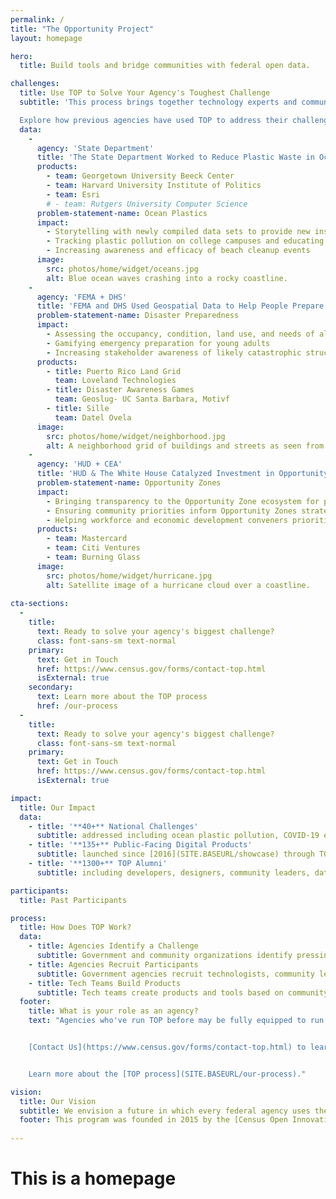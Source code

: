 ```yaml
---
permalink: /
title: "The Opportunity Project"
layout: homepage

hero:
  title: Build tools and bridge communities with federal open data.

challenges:
  title: Use TOP to Solve Your Agency's Toughest Challenge
  subtitle: 'This process brings together technology experts and community advocates to create real solutions for the public good in months, not years.

  Explore how previous agencies have used TOP to address their challenges:'
  data:
    - 
      agency: 'State Department'
      title: 'The State Department Worked to Reduce Plastic Waste in Oceans'
      products:
        - team: Georgetown University Beeck Center
        - team: Harvard University Institute of Politics
        - team: Esri
        # - team: Rutgers University Computer Science
      problem-statement-name: Ocean Plastics
      impact: 
        - Storytelling with newly compiled data sets to provide new insights and solutions to the problem of ocean plastic pollution
        - Tracking plastic pollution on college campuses and educating students on its impact
        - Increasing awareness and efficacy of beach cleanup events
      image:
        src: photos/home/widget/oceans.jpg
        alt: Blue ocean waves crashing into a rocky coastline.
    - 
      agency: 'FEMA + DHS'
      title: 'FEMA and DHS Used Geospatial Data to Help People Prepare for Disasters'
      problem-statement-name: Disaster Preparedness
      impact: 
        - Assessing the occupancy, condition, land use, and needs of all 1.5 million properties in Puerto Rico
        - Gamifying emergency preparation for young adults 
        - Increasing stakeholder awareness of likely catastrophic structural failure in their areas
      products:
        - title: Puerto Rico Land Grid
          team: Loveland Technologies
        - title: Disaster Awareness Games
          team: Geoslug- UC Santa Barbara, Motivf
        - title: Sille
          team: Datel Ovela
      image:
        src: photos/home/widget/neighborhood.jpg
        alt: A neighborhood grid of buildings and streets as seen from above.
    - 
      agency: 'HUD + CEA'
      title: 'HUD & The White House Catalyzed Investment in Opportunity Zones'
      problem-statement-name: Opportunity Zones
      impact: 
        - Bringing transparency to the Opportunity Zone ecosystem for public and private investment
        - Ensuring community priorities inform Opportunity Zones strategies employed by decision-makers
        - Helping workforce and economic development conveners prioritize inclusive development in their regions
      products:
        - team: Mastercard
        - team: Citi Ventures
        - team: Burning Glass
      image:
        src: photos/home/widget/hurricane.jpg
        alt: Satellite image of a hurricane cloud over a coastline.
    
cta-sections:
  - 
    title: 
      text: Ready to solve your agency's biggest challenge?
      class: font-sans-sm text-normal
    primary:
      text: Get in Touch
      href: https://www.census.gov/forms/contact-top.html
      isExternal: true
    secondary: 
      text: Learn more about the TOP process
      href: /our-process
  - 
    title: 
      text: Ready to solve your agency's biggest challenge?
      class: font-sans-sm text-normal
    primary:
      text: Get in Touch
      href: https://www.census.gov/forms/contact-top.html
      isExternal: true

impact:
  title: Our Impact
  data:
    - title: '**40+** National Challenges'
      subtitle: addressed including ocean plastic pollution, COVID-19 economic recovery, disaster response, [and more](SITE.BASEURL/sprints)
    - title: '**135+** Public-Facing Digital Products'
      subtitle: launched since [2016](SITE.BASEURL/showcase) through TOP's 12 week technology development sprints
    - title: '**1300+** TOP Alumni'
      subtitle: including developers, designers, community leaders, data & policy experts, students, and government agencies

participants:
  title: Past Participants

process:
  title: How Does TOP Work?
  data:
    - title: Agencies Identify a Challenge
      subtitle: Government and community organizations identify pressing, public-facing issues
    - title: Agencies Recruit Participants
      subtitle: Government agencies recruit technologists, community leaders, and data experts to participate in a challenge
    - title: Tech Teams Build Products
      subtitle: Tech teams create products and tools based on community feedback. User research and exploration are important steps during this process
  footer:
    title: What is your role as an agency?
    text: "Agencies who've run TOP before may be fully equipped to run the TOP process by themselves using our [DIY toolkit](SITE.BASEURL/topx-toolkit/introduction). If this is your first time participating in TOP, our team is here to provide all the support and guidance needed to run a successful sprint. Facilitating a sprint typically requires about 10 hours of work for 12 weeks.


    [Contact Us](https://www.census.gov/forms/contact-top.html) to learn more about how TOP can work at your agency.


    Learn more about the [TOP process](SITE.BASEURL/our-process)."

vision:
  title: Our Vision
  subtitle: We envision a future in which every federal agency uses the TOP model. We're empowering you with the [resources and tools](SITE.BASEURL/topx-toolkit/introduction) you need to lead open innovation.
  footer: This program was founded in 2015 by the [Census Open Innovation Labs](https://coil.census.gov/)
        
---
```


# This is a homepage